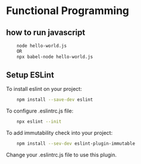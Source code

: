 # Functional Programming

## how to run javascript

```bash
    node hello-world.js
    OR
    npx babel-node hello-world.js
```

## Setup ESLint

To install eslint on your project:

```bash
    npm install --save-dev eslint
```

To configure .eslintrc.js file:

```bash
    npx eslint --init
```

To add immutability check into your project:

```bash
    npm install --sev-dev eslint-plugin-immutable
```

Change your .eslintrc.js file to use this plugin.
